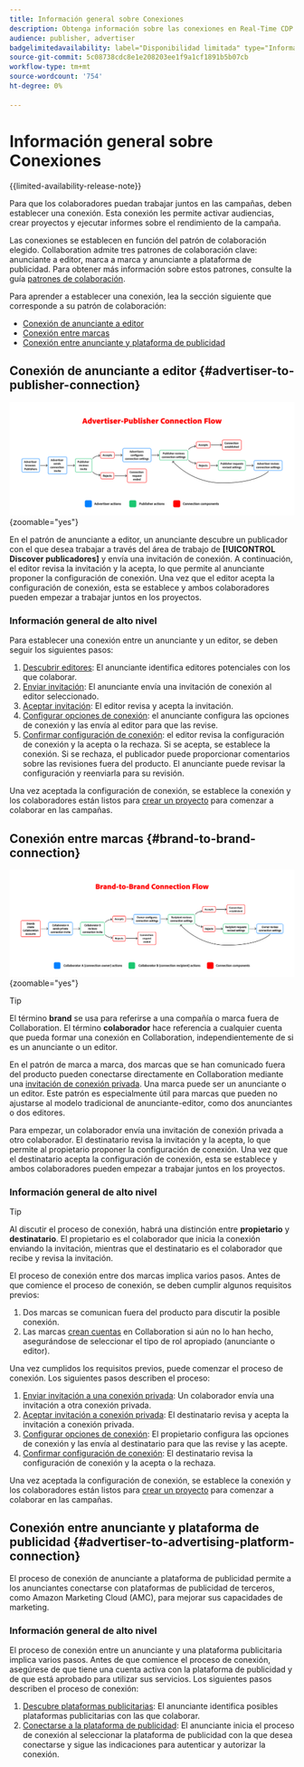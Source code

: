 ```yaml
---
title: Información general sobre Conexiones
description: Obtenga información sobre las conexiones en Real-Time CDP Collaboration.
audience: publisher, advertiser
badgelimitedavailability: label="Disponibilidad limitada" type="Informative" url="https://helpx.adobe.com/es/legal/product-descriptions/real-time-customer-data-platform-collaboration.html newtab=true"
source-git-commit: 5c08738cdc8e1e208203ee1f9a1cf1891b5b07cb
workflow-type: tm+mt
source-wordcount: '754'
ht-degree: 0%

---
```


# Información general sobre Conexiones

{{limited-availability-release-note}}

Para que los colaboradores puedan trabajar juntos en las campañas, deben establecer una conexión. Esta conexión les permite activar audiencias, crear proyectos y ejecutar informes sobre el rendimiento de la campaña.

Las conexiones se establecen en función del patrón de colaboración elegido. Collaboration admite tres patrones de colaboración clave: anunciante a editor, marca a marca y anunciante a plataforma de publicidad. Para obtener más información sobre estos patrones, consulte la guía [patrones de colaboración](/help/guide/overview/collaboration-patterns.md).

Para aprender a establecer una conexión, lea la sección siguiente que corresponde a su patrón de colaboración:

- [Conexión de anunciante a editor](#advertiser-to-publisher-connection)
- [Conexión entre marcas](#brand-to-brand-connection)
- [Conexión entre anunciante y plataforma de publicidad](#advertiser-to-advertising-platform-connection)

## Conexión de anunciante a editor {#advertiser-to-publisher-connection}

![Diagrama de alto nivel del proceso de conexión anunciante-editor.](/help/assets/connect/establish-connection/advertiser-publisher-flow.png){zoomable="yes"}

En el patrón de anunciante a editor, un anunciante descubre un publicador con el que desea trabajar a través del área de trabajo de **[!UICONTROL Discover publicadores]** y envía una invitación de conexión. A continuación, el editor revisa la invitación y la acepta, lo que permite al anunciante proponer la configuración de conexión. Una vez que el editor acepta la configuración de conexión, esta se establece y ambos colaboradores pueden empezar a trabajar juntos en los proyectos.

### Información general de alto nivel

Para establecer una conexión entre un anunciante y un editor, se deben seguir los siguientes pasos:

1. [Descubrir editores](./discover-collaborators.md): El anunciante identifica editores potenciales con los que colaborar.
2. [Enviar invitación](./establishing-connections.md#send-invite): El anunciante envía una invitación de conexión al editor seleccionado.
3. [Aceptar invitación](./establishing-connections.md#accept-invite): El editor revisa y acepta la invitación.
4. [Configurar opciones de conexión](./establishing-connections.md#configure-connection-settings): el anunciante configura las opciones de conexión y las envía al editor para que las revise.
5. [Confirmar configuración de conexión](./establishing-connections.md#review-connection-settings): el editor revisa la configuración de conexión y la acepta o la rechaza. Si se acepta, se establece la conexión. Si se rechaza, el publicador puede proporcionar comentarios sobre las revisiones fuera del producto. El anunciante puede revisar la configuración y reenviarla para su revisión.

Una vez aceptada la configuración de conexión, se establece la conexión y los colaboradores están listos para [crear un proyecto](/help/guide/collaborate/manage-projects.md#create-project) para comenzar a colaborar en las campañas.

## Conexión entre marcas {#brand-to-brand-connection}

![Diagrama de alto nivel del proceso de conexión de marca a marca.](/help/assets/connect/establish-connection/brand-to-brand-flow.png){zoomable="yes"}

>[!TIP]
>
>El término **brand** se usa para referirse a una compañía o marca fuera de Collaboration. El término **colaborador** hace referencia a cualquier cuenta que pueda formar una conexión en Collaboration, independientemente de si es un anunciante o un editor.

En el patrón de marca a marca, dos marcas que se han comunicado fuera del producto pueden conectarse directamente en Collaboration mediante una [invitación de conexión privada](#private-connection-invite). Una marca puede ser un anunciante o un editor. Este patrón es especialmente útil para marcas que pueden no ajustarse al modelo tradicional de anunciante-editor, como dos anunciantes o dos editores.

Para empezar, un colaborador envía una invitación de conexión privada a otro colaborador. El destinatario revisa la invitación y la acepta, lo que permite al propietario proponer la configuración de conexión. Una vez que el destinatario acepta la configuración de conexión, esta se establece y ambos colaboradores pueden empezar a trabajar juntos en los proyectos.

### Información general de alto nivel

>[!TIP]
>
>Al discutir el proceso de conexión, habrá una distinción entre **propietario** y **destinatario**. El propietario es el colaborador que inicia la conexión enviando la invitación, mientras que el destinatario es el colaborador que recibe y revisa la invitación.

El proceso de conexión entre dos marcas implica varios pasos. Antes de que comience el proceso de conexión, se deben cumplir algunos requisitos previos:

1. Dos marcas se comunican fuera del producto para discutir la posible conexión.
1. Las marcas [crean cuentas](/help/guide/setup/onboard-account.md) en Collaboration si aún no lo han hecho, asegurándose de seleccionar el tipo de rol apropiado (anunciante o editor).

Una vez cumplidos los requisitos previos, puede comenzar el proceso de conexión. Los siguientes pasos describen el proceso:

1. [Enviar invitación a una conexión privada](./establishing-connections.md#private-connection-invite): Un colaborador envía una invitación a otra conexión privada.
2. [Aceptar invitación a conexión privada](./establishing-connections.md#accept-invite): El destinatario revisa y acepta la invitación a conexión privada.
3. [Configurar opciones de conexión](./establishing-connections.md#configure-connection-settings): El propietario configura las opciones de conexión y las envía al destinatario para que las revise y las acepte.
4. [Confirmar configuración de conexión](./establishing-connections.md#review-connection-settings): El destinatario revisa la configuración de conexión y la acepta o la rechaza.

Una vez aceptada la configuración de conexión, se establece la conexión y los colaboradores están listos para [crear un proyecto](/help/guide/collaborate/manage-projects.md#create-project) para comenzar a colaborar en las campañas.

## Conexión entre anunciante y plataforma de publicidad {#advertiser-to-advertising-platform-connection}

El proceso de conexión de anunciante a plataforma de publicidad permite a los anunciantes conectarse con plataformas de publicidad de terceros, como Amazon Marketing Cloud (AMC), para mejorar sus capacidades de marketing.

### Información general de alto nivel

El proceso de conexión entre un anunciante y una plataforma publicitaria implica varios pasos. Antes de que comience el proceso de conexión, asegúrese de que tiene una cuenta activa con la plataforma de publicidad y de que está aprobado para utilizar sus servicios. Los siguientes pasos describen el proceso de conexión:

1. [Descubre plataformas publicitarias](./discover-collaborators.md): El anunciante identifica posibles plataformas publicitarias con las que colaborar.
2. [Conectarse a la plataforma de publicidad](./advertising-platforms/overview.md#advertising-platforms-overview): El anunciante inicia el proceso de conexión al seleccionar la plataforma de publicidad con la que desea conectarse y sigue las indicaciones para autenticar y autorizar la conexión.
